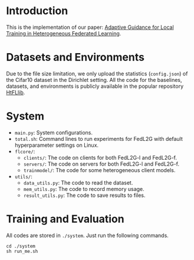 # Introduction

This is the implementation of our paper: [Adaptive Guidance for Local Training in Heterogeneous Federated Learning](https://arxiv.org/abs/2410.06490). 


# Datasets and Environments

Due to the file size limitation, we only upload the statistics (`config.json`) of the Cifar10 dataset in the Dirichlet setting. All the code for the baselines, datasets, and environments is publicly available in the popular repository [HtFLlib](https://github.com/TsingZ0/HtFLlib). 


# System

- `main.py`: System configurations. 
- `total.sh`: Command lines to run experiments for FedL2G with default hyperparameter settings on Linux. 
- `flcore/`: 
    - `clients/`: The code on clients for both FedL2G-l and FedL2G-f. 
    - `servers/`: The code on servers for both FedL2G-l and FedL2G-f. 
    - `trainmodel/`: The code for some heterogeneous client models. 
- `utils/`:
    - `data_utils.py`: The code to read the dataset. 
    - `mem_utils.py`: The code to record memory usage. 
    - `result_utils.py`: The code to save results to files. 

# Training and Evaluation

All codes are stored in `./system`. Just run the following commands.

```
cd ./system
sh run_me.sh
```
